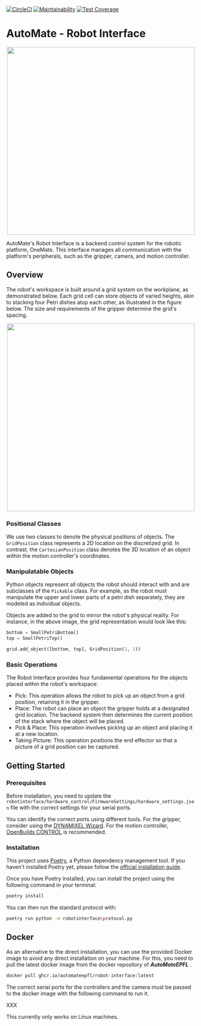 [![CircleCI](https://circleci.com/gh/circleci/circleci-docs.svg?style=svg)](https://circleci.com/gh/AutoMateEPFL/robot-interface)
[![Maintainability](https://api.codeclimate.com/v1/badges/755d3fbdd32b369d58ae/maintainability)](https://codeclimate.com/github/AutoMateEPFL/robot-interface/maintainability) 
[![Test Coverage](https://api.codeclimate.com/v1/badges/755d3fbdd32b369d58ae/test_coverage)](https://codeclimate.com/github/AutoMateEPFL/robot-interface/test_coverage)

# AutoMate - Robot Interface
<p align="center">
<img src="https://github.com/AutoMateEPFL/robot-interface/assets/16036727/f08f9100-398f-4c9b-a025-1d1bf1a9efb5" width="500">
</p>

AutoMate's Robot Interface is a backend control system for the robotic platform, OneMate. This interface manages all communication with the platform's peripherals, such as the gripper, camera, and motion controller.

## Overview

The robot's workspace is built around a grid system on the workplane, as demonstrated below. Each grid cell can store objects of varied heights, akin to stacking four Petri dishes atop each other, as illustrated in the figure below. The size and requirements of the gripper determine the grid's spacing.

<p align="center">
 <img src="https://github.com/AutoMateEPFL/robot-interface/assets/16036727/85899569-fa89-488f-9008-7de8bfe0dd80" width="500">
</p>

### Positional Classes

We use two classes to denote the physical positions of objects. The `GridPosition` class represents a 2D location on the discretized grid. In contrast, the `CartesianPosition` class denotes the 3D location of an object within the motion controller's coordinates.

### Manipulatable Objects

Python objects represent all objects the robot should interact with and are subclasses of the `Pickable` class. For example, as the robot must manipulate the upper and lower parts of a petri dish separately, they are modeled as individual objects.

Objects are added to the grid to mirror the robot's physical reality. For instance, in the above image, the grid representation would look like this:

```python
bottom = SmallPetriBottom()
top = SmallPetriTop()

grid.add_object([bottom, top], GridPosition(1, 1))
```
### Basic Operations
The Robot Interface provides four fundamental operations for the objects placed within the robot's workspace:

* Pick: This operation allows the robot to pick up an object from a grid position, retaining it in the gripper.
* Place: The robot can place an object the gripper holds at a designated grid location. The backend system then determines the current position of the stack where the object will be placed.
* Pick & Place: This operation involves picking up an object and placing it at a new location.
* Taking Picture: This operation positions the end effector so that a picture of a grid position can be captured.

## Getting Started

### Prerequisites
Before installation, you need to update the `robotinterface/hardware_control/FirmwareSettings/hardware_settings.json` file with the correct settings for your serial ports. 

You can identify the correct ports using different tools. For the gripper, consider using the [DYNAMIXEL Wizard](https://emanual.robotis.com/docs/en/software/dynamixel/dynamixel_wizard2/). For the motion controller, [OpenBuilds CONTROL](https://software.openbuilds.com/) is recommended.

### Installation

This project uses [Poetry](https://python-poetry.org/docs/), a Python dependency management tool. If you haven't installed Poetry yet, please follow the [official installation guide](https://python-poetry.org/docs/).

Once you have Poetry installed, you can install the project using the following command in your terminal:

```bash
poetry install
```

You can then run the standard protocol with:

```bash
poetry run python -m robotinterface\protocol.py
```

## Docker
As an alternative to the direct installation, you can use the provided Docker image to avoid any direct installation on your machine. For this, you need to pull the latest docker image from the docker repository of ***AutoMateEPFL*** .
```bash
docker pull ghcr.io/automateepfl/robot-interface:latest
```
The correct serial ports for the controllers and the camera must be passed to the docker image with the following command to run it.

XXX

This currently only works on Linux machines. 

